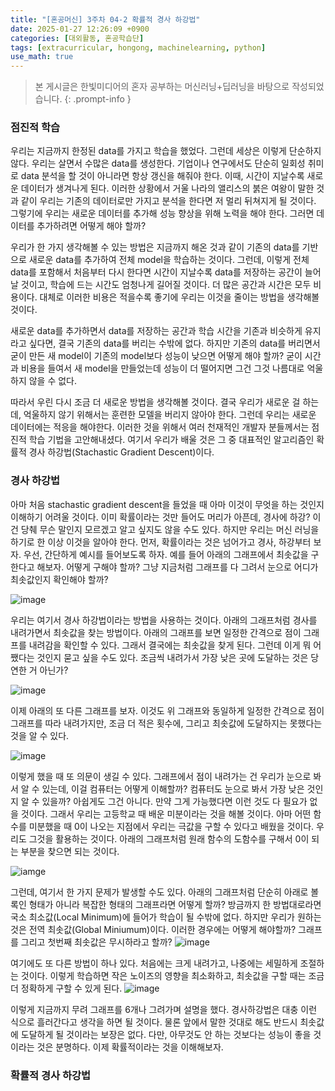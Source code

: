 ```yaml
---
title: "[혼공머신] 3주차 04-2 확률적 경사 하강법"
date: 2025-01-27 12:26:09 +0900
categories: [대외활동, 혼공학습단]
tags: [extracurricular, hongong, machinelearning, python]
use_math: true
---
```

> 본 게시글은 한빛미디어의 혼자 공부하는 머신러닝+딥러닝을 바탕으로 작성되었습니다.
{: .prompt-info }

### 점진적 학습
우리는 지금까지 한정된 data를 가지고 학습을 했었다. 그런데 세상은 이렇게 단순하지 않다. 우리는 살면서 수많은 data를 생성한다. 기업이나 연구에서도 단순히 일회성 취미로 data 분석을 할 것이 아니라면 항상 갱신을 해줘야 한다. 이때, 시간이 지날수록 새로운 데이터가 생겨나게 된다. 이러한 상황에서 거울 나라의 앨리스의 붉은 여왕이 말한 것과 같이 우리는 기존의 데이터로만 가지고 분석을 한다면 저 멀리 뒤쳐지게 될 것이다. 그렇기에 우리는 새로운 데이터를 추가해 성능 향상을 위해 노력을 해야 한다. 그러면 데이터를 추가하려면 어떻게 해야 할까? 

우리가 한 가지 생각해볼 수 있는 방법은 지금까지 해온 것과 같이 기존의 data를 기반으로 새로운 data를 추가하여 전체 model을 학습하는 것이다. 그런데, 이렇게 전체 data를 포함해서 처음부터 다시 한다면 시간이 지날수록 data를 저장하는 공간이 늘어날 것이고, 학습에 드는 시간도 엄청나게 길어질 것이다. 더 많은 공간과 시간은 모두 비용이다. 대체로 이러한 비용은 적을수록 좋기에 우리는 이것을 줄이는 방법을 생각해볼 것이다. 

새로운 data를 추가하면서 data를 저장하는 공간과 학습 시간을 기존과 비슷하게 유지라고 싶다면, 결국 기존의 data를 버리는 수밖에 없다. 하지만 기존의 data를 버리면서 굳이 만든 새 model이 기존의 model보다 성능이 낮으면 어떻게 해야 할까? 굳이 시간과 비용을 들여서 새 model을 만들었는데 성능이 더 떨어지면 그건 그것 나름대로 억울하지 않을 수 없다.

따라서 우린 다시 조금 더 새로운 방법을 생각해볼 것이다. 결국 우리가 새로운 걸 하는데, 억울하지 않기 위해서는 훈련한 모델을 버리지 않아야 한다. 그런데 우리는 새로운 데이터에는 적응을 해야한다. 이러한 것을 위해서 여러 천재적인 개발자 분들께서는 점진적 학습 기법을 고안해내셨다. 여기서 우리가 배울 것은 그 중 대표적인 알고리즘인 확률적 경사 하강법(Stachastic Gradient Descent)이다. 

### 경사 하강법
아마 처음 stachastic gradient descent을 들었을 때 아마 이것이 무엇을 하는 것인지 이해하기 어려울 것이다. 이미 확률이라는 것만 들어도 머리가 아픈데, 경사에 하강? 이건 당췌 무슨 말인지 모르겠고 알고 싶지도 않을 수도 있다. 하지만 우리는 머신 러닝을 하기로 한 이상 이것을 알아야 한다. 먼저, 확률이라는 것은 넘어가고 경사, 하강부터 보자. 우선, 간단하게 예시를 들어보도록 하자. 예를 들어 아래의 그래프에서 최솟값을 구한다고 해보자. 어떻게 구해야 할까? 그냥 지금처럼 그래프를 다 그려서 눈으로 어디가 최솟값인지 확인해야 할까?

![image](https://www.dropbox.com/scl/fi/nnjb7ica04bsoq2k1rxx4/gradient_descent_raw.jpg?rlkey=8lldwy2b794adwzsu6pnwrltv&st=j2ff3an0&raw=1)

우리는 여기서 경사 하강법이라는 방법을 사용하는 것이다. 아래의 그래프처럼 경사를 내려가면서 최솟값을 찾는 방법이다. 아래의 그래프를 보면 일정한 간격으로 점이 그래프를 내려감을 확인할 수 있다. 그래서 결국에는 최솟값을 찾게 된다. 그런데 이게 뭐 어쨌다는 것인지 묻고 싶을 수도 있다. 조금씩 내려가서 가장 낮은 곳에 도달하는 것은 당연한 거 아닌가? 

![image](https://www.dropbox.com/scl/fi/kxpdrbxmmkpvv0cjn77sz/gradient_descent.jpg?rlkey=hw5m6fabjz5tca5y0ehlxj4f2&st=ukvx3tf5&raw=1)

이제 아래의 또 다른 그래프를 보자. 이것도 위 그래프와 동일하게 일정한 간격으로 점이 그래프를 따라 내려가지만, 조금 더 적은 횟수에, 그리고 최솟값에 도달하지는 못했다는 것을 알 수 있다.

![image](https://www.dropbox.com/scl/fi/mbbqisekqc7o8anw0ycgf/gradient_descent_rough.jpg?rlkey=b5ig1uscq7uurt1wylmrsd6ga&st=bjdisokh&raw=1)

이렇게 했을 때 또 의문이 생길 수 있다. 그래프에서 점이 내려가는 건 우리가 눈으로 봐서 알 수 있는데, 이걸 컴퓨터는 어떻게 이해할까? 컴퓨터도 눈으로 봐서 가장 낮은 것인지 알 수 있을까? 아쉽게도 그건 아니다. 만약 그게 가능했다면 이런 것도 다 필요가 없을 것이다. 그래서 우리는 고등학교 때 배운 미분이라는 것을 해볼 것이다. 아마 어떤 함수를 미분했을 때 0이 나오는 지점에서 우리는 극값을 구할 수 있다고 배웠을 것이다. 우리도 그것을 활용하는 것이다. 아래의 그래프처럼 원래 함수의 도함수를 구해서 0이 되는 부분을 찾으면 되는 것이다.

![iamge](https://www.dropbox.com/scl/fi/7g3nvch03kcqcuffxb7ha/gradient_descent_derivative.jpg?rlkey=hpifjzk2xnwejzctuhia4uzgt&st=lcvq34ig&raw=1)

그런데, 여기서 한 가지 문제가 발생할 수도 있다. 아래의 그래프처럼 단순히 아래로 볼록인 형태가 아니라 복잡한 형태의 그래프라면 어떻게 할까? 방금까지 한 방법대로라면 국소 최소값(Local Minimum)에 들어가 학습이 될 수밖에 없다. 하지만 우리가 원하는 것은 전역 최솟값(Global Miniumum)이다. 이러한 경우에는 어떻게 해야할까? 그래프를 그리고 첫번째 최솟값은 무시하라고 할까?
![image](https://www.dropbox.com/scl/fi/0thnsypy2hyefb4ck3jyf/gradient_descent_2.jpg?rlkey=f5eqh8udz8wf29liopoq13a6e&st=k456hwy6&raw=1)

여기에도 또 다른 방법이 하나 있다. 처음에는 크게 내려가고, 나중에는 세밀하게 조절하는 것이다. 이렇게 학습하면 작은 노이즈의 영향을 최소화하고, 최솟값을 구할 때는 조금 더 정확하게 구할 수 있게 된다.
![image](https://www.dropbox.com/scl/fi/2ied9r8akozzxa87lj4ig/gradient_descent_2_rough.jpg?rlkey=im6ph62ke0ewtr4he7kx4jppx&st=7fazucbi&raw=1)

이렇게 지금까지 무려 그래프를 6개나 그려가며 설명을 했다. 경사하강법은 대충 이런 식으로 흘러간다고 생각을 하면 될 것이다. 물론 앞에서 말한 것대로 해도 반드시 최솟값에 도달하게 될 것이라는 보장은 없다. 다만, 아무것도 안 하는 것보다는 성능이 좋을 것이라는 것은 분명하다. 이제 확률적이라는 것을 이해해보자. 

### 확률적 경사 하강법